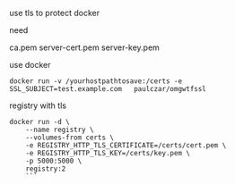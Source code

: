 use tls to protect docker 


need 

ca.pem 
server-cert.pem 
server-key.pem


use docker 
```
docker run -v /yourhostpathtosave:/certs -e SSL_SUBJECT=test.example.com   paulczar/omgwtfssl

```


registry with tls
```
docker run -d \
    --name registry \
    --volumes-from certs \
    -e REGISTRY_HTTP_TLS_CERTIFICATE=/certs/cert.pem \
    -e REGISTRY_HTTP_TLS_KEY=/certs/key.pem \
    -p 5000:5000 \
    registry:2
    ```
